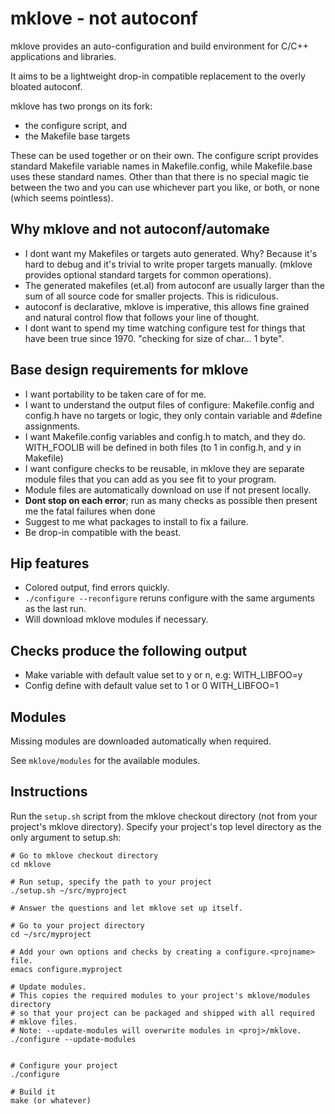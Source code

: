 mklove - not autoconf
=====================

mklove provides an auto-configuration and build environment for C/C++
applications and libraries.

It aims to be a lightweight drop-in compatible replacement to
the overly bloated autoconf.

mklove has two prongs on its fork:
 * the configure script, and
 * the Makefile base targets

These can be used together or on their own. The configure script provides
standard Makefile variable names in Makefile.config, while Makefile.base
uses these standard names. Other than that there is no special magic
tie between the two and you can use whichever part you like, or both, or none
(which seems pointless).



Why mklove and not autoconf/automake
------------------------------------
 * I dont want my Makefiles or targets auto generated.
   Why? Because it's hard to debug and it's trivial to write proper targets
   manually. (mklove provides optional standard targets for common operations).
 * The generated makefiles (et.al) from autoconf are usually larger than the
   sum of all source code for smaller projects. This is ridiculous.
 * autoconf is declarative, mklove is imperative, this allows fine grained
   and natural control flow that follows your line of thought.
 * I dont want to spend my time watching configure test for things that
   have been true since 1970. "checking for size of char... 1 byte".


Base design requirements for mklove
-----------------------------------
 * I want portability to be taken care of for me.
 * I want to understand the output files of configure:
    Makefile.config and config.h have no targets or logic, they only contain
    variable and #define assignments.
 * I want Makefile.config variables and config.h to match, and they do.
   WITH_FOOLIB will be defined in both files (to 1 in config.h,
   and y in Makefile)
 * I want configure checks to be reusable, in mklove they are separate
   module files that you can add as you see fit to your program.
 * Module files are automatically download on use if not present locally.
 * **Dont stop on each error**; run as many checks as possible then present me
   the fatal failures when done
 * Suggest to me what packages to install to fix a failure.
 * Be drop-in compatible with the beast.

Hip features
------------
 * Colored output, find errors quickly.
 * `./configure --reconfigure` reruns configure with the same arguments
   as the last run.
 * Will download mklove modules if necessary.


Checks produce the following output
-----------------------------------
 * Make variable with default value set to y or n, e.g:
   WITH_LIBFOO=y
 * Config define with default value set to 1 or 0
   WITH_LIBFOO=1


Modules
-------

Missing modules are downloaded automatically when required.

See `mklove/modules` for the available modules.


Instructions
------------

Run the `setup.sh` script from the mklove checkout directory
(not from your project's mklove directory).
Specify your project's top level directory as the only argument to setup.sh:

````
# Go to mklove checkout directory
cd mklove

# Run setup, specify the path to your project
./setup.sh ~/src/myproject

# Answer the questions and let mklove set up itself.

# Go to your project directory
cd ~/src/myproject

# Add your own options and checks by creating a configure.<projname> file.
emacs configure.myproject

# Update modules.
# This copies the required modules to your project's mklove/modules directory
# so that your project can be packaged and shipped with all required
# mklove files.
# Note: --update-modules will overwrite modules in <proj>/mklove.
./configure --update-modules


# Configure your project
./configure

# Build it
make (or whatever)

````



